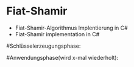 # Fiat-Shamir

* Fiat-Shamir-Algorithmus Implentierung in C#
* Fiat-Shamir implementation in C#




#Schlüsselerzeugungsphase:


#Anwendungsphase(wird x-mal wiederholt):
